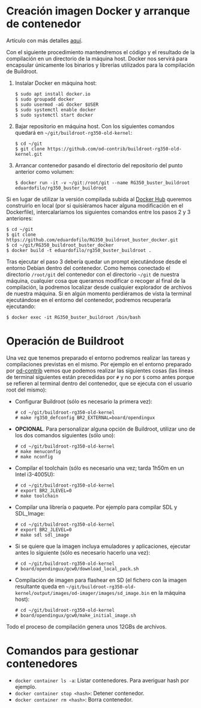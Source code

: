 # Creación imagen Docker y arranque de contenedor

Artículo con más detalles [aquí](http://apuntes.eduardofilo.es/2020-05-25-rg350_docker_buildroot.html).

Con el siguiente procedimiento mantendremos el código y el resultado de la compilación en un directorio de la máquina host. Docker nos servirá para encapsular únicamente los binarios y librerías utilizados para la compilación de Buildroot.

1. Instalar Docker en máquina host:

    ```
    $ sudo apt install docker.io
    $ sudo groupadd docker
    $ sudo usermod -aG docker $USER
    $ sudo systemctl enable docker
    $ sudo systemctl start docker
    ```

2. Bajar repositorio en máquina host. Con los siguientes comandos quedará en `~/git/buildroot-rg350-old-kernel`:

    ```
    $ cd ~/git
    $ git clone https://github.com/od-contrib/buildroot-rg350-old-kernel.git
    ```

3. Arrancar contenedor pasando el directorio del repositorio del punto anterior como volumen:

    ```
    $ docker run -it -v ~/git:/root/git --name RG350_buster_buildroot eduardofilo/rg350_buster_buildroot
    ```

Si en lugar de utilizar la versión compilada subida al [Docker Hub](https://hub.docker.com/r/eduardofilo/rg350_buster_buildroot) queremos construirlo en local (por si quisiéramos hacer alguna modificación en el Dockerfile), intercalaríamos los siguientes comandos entre los pasos 2 y 3 anteriores:

```
$ cd ~/git
$ git clone https://github.com/eduardofilo/RG350_buildroot_buster_docker.git
$ cd ~/git/RG350_buildroot_buster_docker
$ docker build -t eduardofilo/rg350_buster_buildroot .
```

Tras ejecutar el paso 3 debería quedar un prompt ejecutándose desde el entorno Debian dentro del contenedor. Como hemos conectado el directorio `/root/git` del contenedor con el directorio `~/git` de nuestra máquina, cualquier cosa que queramos modificar o recoger al final de la compilación, la podremos localizar desde cualquier explorador de archivos de nuestra máquina. Si en algún momento perdiéramos de vista la terminal ejecutándose en el entorno del contenedor, podremos recuperarla ejecutando:

```
$ docker exec -it RG350_buster_buildroot /bin/bash
```

# Operación de Buildroot

Una vez que tenemos preparado el entorno podremos realizar las tareas y compilaciones previstas en el mismo. Por ejemplo en el entorno preparado por [od-contrib](https://github.com/od-contrib/buildroot-rg350-old-kernel) vemos que podemos realizar las siguientes cosas (las líneas de terminal siguientes están precedidas por `#` y no por `$` como antes porque se refieren al terminal dentro del contenedor, que se ejecuta con el usuario root del mismo):

* Configurar Buildroot (sólo es necesario la primera vez):

    ```
    # cd ~/git/buildroot-rg350-old-kernel
    # make rg350_defconfig BR2_EXTERNAL=board/opendingux
    ```

* **OPCIONAL**. Para personalizar alguna opción de Buildroot, utilizar uno de los dos comandos siguientes (sólo uno):

    ```
    # cd ~/git/buildroot-rg350-old-kernel
    # make menuconfig
    # make nconfig
    ```

* Compilar el toolchain (sólo es necesario una vez; tarda 1h50m en un Intel i3-4005U):

    ```
    # cd ~/git/buildroot-rg350-old-kernel
    # export BR2_JLEVEL=0
    # make toolchain
    ```

* Compilar una librería o paquete. Por ejemplo para compilar SDL y SDL_Image:

    ```
    # cd ~/git/buildroot-rg350-old-kernel
    # export BR2_JLEVEL=0
    # make sdl sdl_image
    ```


* Si se quiere que la imagen incluya emuladores y aplicaciones, ejecutar antes lo siguiente (sólo es necesario hacerlo una vez):

    ```
    # cd ~/git/buildroot-rg350-old-kernel
    # board/opendingux/gcw0/download_local_pack.sh
    ```

* Compilación de imagen para flashear en SD (el fichero con la imagen resultante queda en `~/git/buildroot-rg350-old-kernel/output/images/od-imager/images/sd_image.bin` en la máquina host):

    ```
    # cd ~/git/buildroot-rg350-old-kernel
    # board/opendingux/gcw0/make_initial_image.sh
    ```

Todo el proceso de compilación genera unos 12GBs de archivos.

# Comandos para gestionar contenedores

* `docker container ls -a`: Listar contenedores. Para averiguar hash por ejemplo.
* `docker container stop <hash>`: Detener contenedor.
* `docker container rm <hash>`: Borra contenedor.
